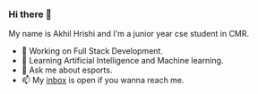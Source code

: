 ### Hi there 👋

My name is Akhil Hrishi and I'm a junior year cse student in CMR.

- 🔭 Working on Full Stack Development.  
- 🌱 Learning Artificial Intelligence and Machine learning. 
- 💬 Ask me about esports.
- 📫 My [inbox](mailto:hrishiyt@gmail.com) is open if you wanna reach me. 

